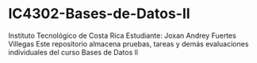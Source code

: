 # IC4302-Bases-de-Datos-II

Instituto Tecnológico de Costa Rica
Estudiante: Joxan Andrey Fuertes Villegas
Este repositorio almacena pruebas, tareas y demás evaluaciones individuales del curso Bases de Datos ll
